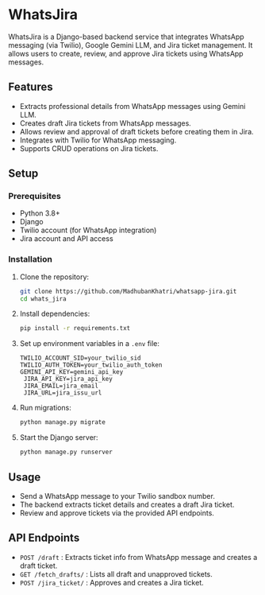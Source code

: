 # WhatsJira

WhatsJira is a Django-based backend service that integrates WhatsApp messaging (via Twilio), Google Gemini LLM, and Jira ticket management. It allows users to create, review, and approve Jira tickets using WhatsApp messages.

## Features

- Extracts professional details from WhatsApp messages using Gemini LLM.
- Creates draft Jira tickets from WhatsApp messages.
- Allows review and approval of draft tickets before creating them in Jira.
- Integrates with Twilio for WhatsApp messaging.
- Supports CRUD operations on Jira tickets.

## Setup

### Prerequisites

- Python 3.8+
- Django
- Twilio account (for WhatsApp integration)
- Jira account and API access

### Installation

1. Clone the repository:

   ```bash
   git clone https://github.com/MadhubanKhatri/whatsapp-jira.git
   cd whats_jira
   ```

2. Install dependencies:

   ```bash
   pip install -r requirements.txt
   ```

3. Set up environment variables in a `.env` file:

   ```
   TWILIO_ACCOUNT_SID=your_twilio_sid
   TWILIO_AUTH_TOKEN=your_twilio_auth_token
   GEMINI_API_KEY=gemini_api_key
    JIRA_API_KEY=jira_api_key
    JIRA_EMAIL=jira_email
    JIRA_URL=jira_issu_url
   ```

4. Run migrations:

   ```bash
   python manage.py migrate
   ```

5. Start the Django server:

   ```bash
   python manage.py runserver
   ```

## Usage

- Send a WhatsApp message to your Twilio sandbox number.
- The backend extracts ticket details and creates a draft Jira ticket.
- Review and approve tickets via the provided API endpoints.

## API Endpoints

- `POST /draft` : Extracts ticket info from WhatsApp message and creates a draft ticket.
- `GET /fetch_drafts/` : Lists all draft and unapproved tickets.
- `POST /jira_ticket/` : Approves and creates a Jira ticket.